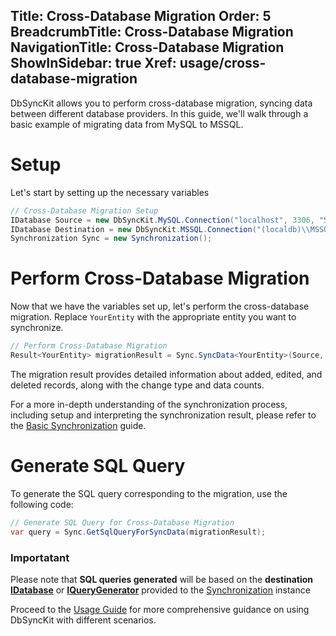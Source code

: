 ﻿﻿Title: Cross-Database Migration
Order: 5
BreadcrumbTitle: Cross-Database Migration
NavigationTitle: Cross-Database Migration
ShowInSidebar: true
Xref: usage/cross-database-migration
---

DbSyncKit allows you to perform cross-database migration, syncing data between different database providers. In this guide, we'll walk through a basic example of migrating data from MySQL to MSSQL.

# Setup

Let's start by setting up the necessary variables

```csharp
// Cross-Database Migration Setup
IDatabase Source = new DbSyncKit.MySQL.Connection("localhost", 3306, "SourceChinook", "root", "");
IDatabase Destination = new DbSyncKit.MSSQL.Connection("(localdb)\\MSSQLLocalDB", "DestinationChinook", true);
Synchronization Sync = new Synchronization();
```

# Perform Cross-Database Migration

Now that we have the variables set up, let's perform the cross-database migration. Replace `YourEntity` with the appropriate entity you want to synchronize.

```csharp
// Perform Cross-Database Migration
Result<YourEntity> migrationResult = Sync.SyncData<YourEntity>(Source, Destination);
```

The migration result provides detailed information about added, edited, and deleted records, along with the change type and data counts.

For a more in-depth understanding of the synchronization process, including setup and interpreting the synchronization result, please refer to the [Basic Synchronization](xref:usage/basic-synchronization) guide.

# Generate SQL Query

To generate the SQL query corresponding to the migration, use the following code:

```csharp
// Generate SQL Query for Cross-Database Migration
var query = Sync.GetSqlQueryForSyncData(migrationResult);
```


### Importatant

Please note that **SQL queries generated** will be based on the **destination [IDatabase](xref:api-DbSyncKit.DB.Interface.IDatabase)** or [**IQueryGenerator**](xref:api-DbSyncKit.DB.Interface.IQueryGenerator) provided to the [Synchronization](xref:api-DbSyncKit.Core.Synchronization) instance

Proceed to the [Usage Guide](xref:usage) for more comprehensive guidance on using DbSyncKit with different scenarios.